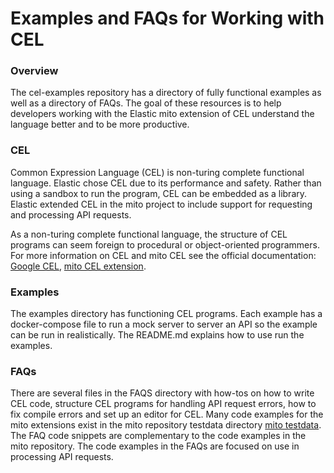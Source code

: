 # Examples and FAQs for Working with CEL

### Overview
The cel-examples repository has a directory of fully functional examples as
well as a directory of FAQs. The goal of these resources is to help developers 
working with the Elastic mito extension of CEL understand the language better 
and to be more productive. 

### CEL
Common Expression Language (CEL) is non-turing complete functional language.
Elastic chose CEL due to its performance and safety. Rather than using a sandbox 
to run the program, CEL can be embedded as a library. Elastic extended CEL in 
the mito project to include support for requesting and processing API requests.

As a non-turing complete functional language, the structure of CEL programs can 
seem foreign to procedural or object-oriented programmers. For more information 
on CEL and mito CEL see the official documentation:
[Google CEL](https://github.com/google/CEL-spec/blob/master/doc/langdef.md),
[mito CEL extension](https://www.elastic.co/docs/reference/beats/filebeat/filebeat-input-CEL). 

### Examples
The examples directory has functioning CEL programs. Each example has a 
docker-compose file to run a mock server to server an API so the example can
be run in realistically. The README.md explains how to use run the examples.

### FAQs
There are several files in the FAQS directory with how-tos on how to write CEL
code, structure CEL programs for handling API request errors, how to fix
compile errors and set up an editor for CEL. Many code examples for the mito
extensions exist in the mito repository testdata directory
[mito testdata](https://github.com/elastic/mito/tree/dev/testdata). The FAQ
code snippets are complementary to the code examples in the mito repository.
The code examples in the FAQs are focused on use in processing API requests.
